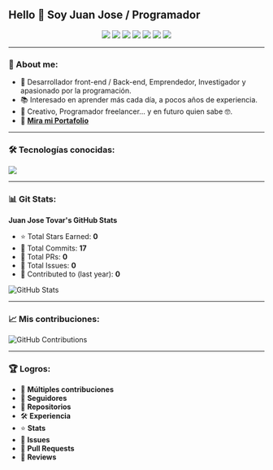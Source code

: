 ## Hello 👋 Soy Juan Jose / Programador  

<p align="center">
  <a href="TU_LINKEDIN"><img src="https://img.shields.io/badge/LinkedIn-0077B5?style=for-the-badge&logo=linkedin&logoColor=white" /></a>
  <a href="TU_TWITCH"><img src="https://img.shields.io/badge/Twitch-9146FF?style=for-the-badge&logo=twitch&logoColor=white" /></a>
  <a href="TU_INSTAGRAM"><img src="https://img.shields.io/badge/Instagram-E4405F?style=for-the-badge&logo=instagram&logoColor=white" /></a>
  <a href="TU_FACEBOOK"><img src="https://img.shields.io/badge/Facebook-1877F2?style=for-the-badge&logo=facebook&logoColor=white" /></a>
  <a href="mailto:TU_CORREO"><img src="https://img.shields.io/badge/Gmail-D14836?style=for-the-badge&logo=gmail&logoColor=white" /></a>
  <a href="TU_YOUTUBE"><img src="https://img.shields.io/badge/YouTube-FF0000?style=for-the-badge&logo=youtube&logoColor=white" /></a>
  <a href="TU_DISCORD"><img src="https://img.shields.io/badge/Discord-5865F2?style=for-the-badge&logo=discord&logoColor=white" /></a>
</p>

---

### 📌 About me:
- 🚀 Desarrollador front-end / Back-end, Emprendedor, Investigador y apasionado por la programación.  
- 📚 Interesado en aprender más cada día, a pocos años de experiencia.  
- 🎨 Creativo, Programador freelancer... y en futuro quien sabe 🤓.  
- 🔗 **[Mira mi Portafolio](https://juanj311.github.io/Portafolio-Juanjose/)**

---

### 🛠 Tecnologías conocidas:

<img src="https://skillicons.dev/icons?i=js,html,css,bootstrap,git,github,mysql,php,wordpress,vscode,md" />

---

### 📊 Git Stats:

**Juan Jose Tovar's GitHub Stats**  
- ⭐ Total Stars Earned: **0**  
- 🔄 Total Commits: **17**  
- 🔀 Total PRs: **0**  
- 📂 Total Issues: **0**  
- 📅 Contributed to (last year): **0**

![GitHub Stats](https://github-readme-stats.vercel.app/api?username=TU_USUARIO&show_icons=true&theme=dark)  

---

### 📈 Mis contribuciones:

![GitHub Contributions](https://github-readme-streak-stats.herokuapp.com/?user=TU_USUARIO&theme=dark)  

---

### 🏆 Logros:

- 🏅 **Múltiples contribuciones**  
- 👥 **Seguidores**  
- 📂 **Repositorios**  
- 🛠 **Experiencia**  
- ⭐ **Stats**  
- 🐞 **Issues**  
- 🔄 **Pull Requests**  
- 📝 **Reviews**
